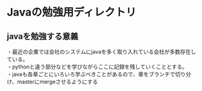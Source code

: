 # Javaの勉強用ディレクトリ

## javaを勉強する意義  
・最近の企業では会社のシステムにjavaを多く取り入れている会社が多数存在している。  
・pythonと違う部分などを学びながらここに記録を残していくこととする。  
・javaも各章ごとにいろいろ学ぶべきことがあるので、章をブランチで切り分け、masterにmergeさせるようにする  

